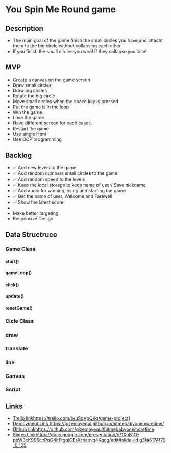 
# You Spin Me Round game 

## Description

- The main goal of the game finish the small circles you have,and attacht them to the big circle without collapsing each other.
- If you finish the small circles you won! if they collapse you lose!

## MVP
- Create a canvas on the game screen 
- Draw small circles
- Draw big circles
- Rotate the big circle
- Move small circles when the space key is pressed
- Put the game is in the loop
- Win the game
- Lose the game
- Have different screen for each cases.
- Restart the game
- Use single Html
- Use OOP programming
  

## Backlog
- ✅ Add new levels to the game
- ✅ Add random numbers small circles to the game
- ✅ Add random speed to the levels
- ✅ Keep the local storage to keep name of user/ Save nickname
- ✅ Add audio for winning,losing and starting the game
- ✅ Get the name of user, Welcome and Farewell
- ✅ Show the latest score
- 
- Make better targeting
- Responsive Design

## Data Structruce
### Game Class
#### start()

#### gameLoop()

#### click()


#### update()

#### resetGame()

### Cicle Class
### draw

### translate

### line

### Canvas

### Script

## Links
- [Trello link](https://trello.com/b/uSgVpQKq/game-project)https://trello.com/b/uSgVpQKq/game-project]
- [Deployment Link ](https://gizemayegul.github.io/hitmebabyonemoretime/)https://gizemayegul.github.io/hitmebabyonemoretime/
- [Github link](https://github.com/gizemayegul/hitmebabyonemoretime)https://github.com/gizemayegul/hitmebabyonemoretime
- [Slides Link](https://docs.google.com/presentation/d/1XpB1O-pbW3cK996ccPqG4itFtgqiCEsXr4aovq4Kqcg/edit#slide=id.g3fa6174f79_0_125)https://docs.google.com/presentation/d/1XpB1O-pbW3cK996ccPqG4itFtgqiCEsXr4aovq4Kqcg/edit#slide=id.g3fa6174f79_0_125
